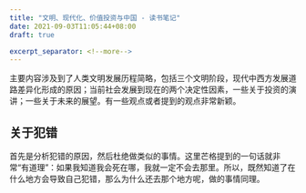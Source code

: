 ```yaml
---
title: "文明、现代化、价值投资与中国 - 读书笔记"
date: 2021-09-03T11:05:44+08:00
draft: true

excerpt_separator: <!--more-->
---
```

主要内容涉及到了人类文明发展历程简略，包括三个文明阶段，现代中西方发展道路差异化形成的原因；当前社会发展到现在的两个决定性因素，一些关于投资的演讲；一些关于未来的展望。有一些观点或者提到的观点非常新颖。 <!--more-->

## 关于犯错

首先是分析犯错的原因，然后杜绝做类似的事情。这里芒格提到的一句话就非常“有道理”：如果我知道我会死在哪，我就一定不会去那里。所以，既然知道了在什么地方会导致自己犯错，那么为什么还去那个地方呢，做的事情同理。
